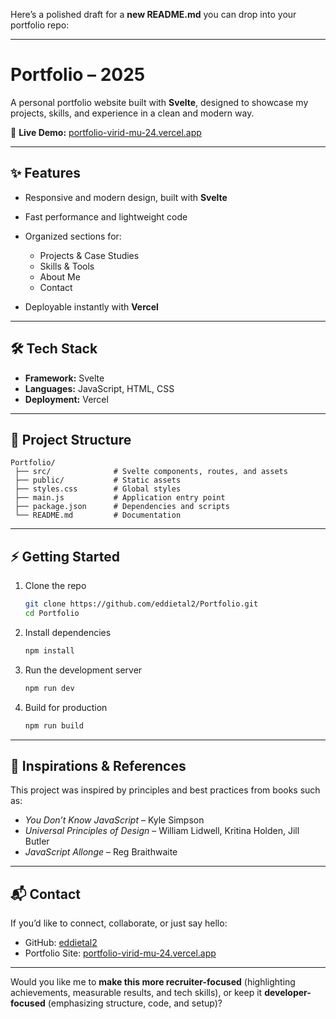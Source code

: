 Here’s a polished draft for a **new README.md** you can drop into your portfolio repo:

---

# Portfolio – 2025

A personal portfolio website built with **Svelte**, designed to showcase my projects, skills, and experience in a clean and modern way.

🚀 **Live Demo:** [portfolio-virid-mu-24.vercel.app](https://portfolio-virid-mu-24.vercel.app)

---

## ✨ Features

* Responsive and modern design, built with **Svelte**
* Fast performance and lightweight code
* Organized sections for:

  * Projects & Case Studies
  * Skills & Tools
  * About Me
  * Contact
* Deployable instantly with **Vercel**

---

## 🛠 Tech Stack

* **Framework:** Svelte
* **Languages:** JavaScript, HTML, CSS
* **Deployment:** Vercel

---

## 📂 Project Structure

```
Portfolio/
 ├── src/              # Svelte components, routes, and assets
 ├── public/           # Static assets
 ├── styles.css        # Global styles
 ├── main.js           # Application entry point
 ├── package.json      # Dependencies and scripts
 └── README.md         # Documentation
```

---

## ⚡ Getting Started

1. Clone the repo

   ```bash
   git clone https://github.com/eddietal2/Portfolio.git
   cd Portfolio
   ```

2. Install dependencies

   ```bash
   npm install
   ```

3. Run the development server

   ```bash
   npm run dev
   ```

4. Build for production

   ```bash
   npm run build
   ```

---

## 📖 Inspirations & References

This project was inspired by principles and best practices from books such as:

* *You Don’t Know JavaScript* – Kyle Simpson
* *Universal Principles of Design* – William Lidwell, Kritina Holden, Jill Butler
* *JavaScript Allonge* – Reg Braithwaite

---

## 📬 Contact

If you’d like to connect, collaborate, or just say hello:

* GitHub: [eddietal2](https://github.com/eddietal2)
* Portfolio Site: [portfolio-virid-mu-24.vercel.app](https://portfolio-virid-mu-24.vercel.app)

---

Would you like me to **make this more recruiter-focused** (highlighting achievements, measurable results, and tech skills), or keep it **developer-focused** (emphasizing structure, code, and setup)?
